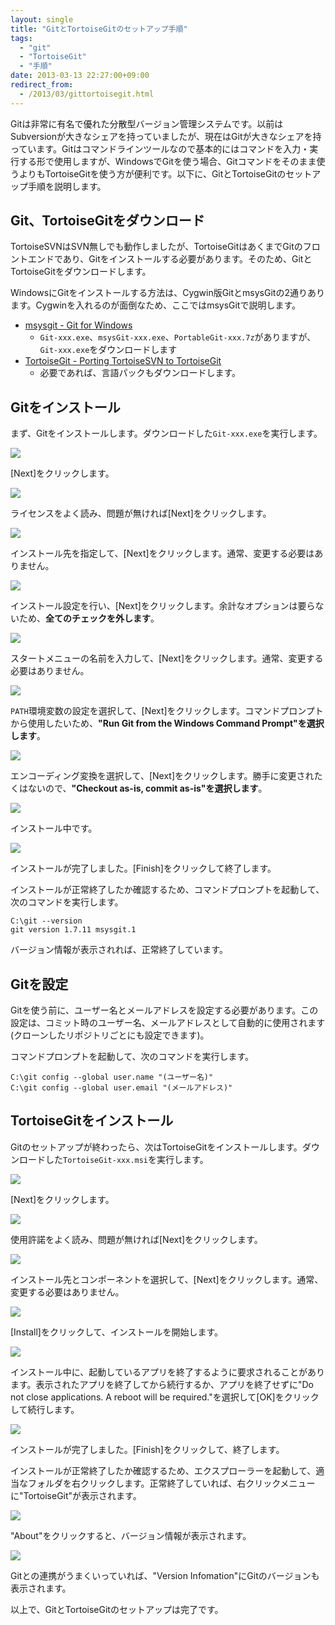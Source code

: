```yaml
---
layout: single
title: "GitとTortoiseGitのセットアップ手順"
tags:
  - "git"
  - "TortoiseGit"
  - "手順"
date: 2013-03-13 22:27:00+09:00
redirect_from:
  - /2013/03/gittortoisegit.html
---
```


Gitは非常に有名で優れた分散型バージョン管理システムです。以前はSubversionが大きなシェアを持っていましたが、現在はGitが大きなシェアを持っています。Gitはコマンドラインツールなので基本的にはコマンドを入力・実行する形で使用しますが、WindowsでGitを使う場合、Gitコマンドをそのまま使うよりもTortoiseGitを使う方が便利です。以下に、GitとTortoiseGitのセットアップ手順を説明します。

## Git、TortoiseGitをダウンロード

TortoiseSVNはSVN無しでも動作しましたが、TortoiseGitはあくまでGitのフロントエンドであり、Gitをインストールする必要があります。そのため、GitとTortoiseGitをダウンロードします。

WindowsにGitをインストールする方法は、Cygwin版GitとmsysGitの2通りあります。Cygwinを入れるのが面倒なため、ここではmsysGitで説明します。

* [msysgit - Git for Windows](https://code.google.com/p/msysgit/)
    * `Git-xxx.exe`、`msysGit-xxx.exe`、`PortableGit-xxx.7z`がありますが、`Git-xxx.exe`をダウンロードします
* [TortoiseGit - Porting TortoiseSVN to TortoiseGit](https://code.google.com/p/tortoisegit/)
    * 必要であれば、言語パックもダウンロードします。

## Gitをインストール

まず、Gitをインストールします。ダウンロードした`Git-xxx.exe`を実行します。

![](/assets/img/2013-03-13-setup-git-and-tortoisegit/001.jpg)

[Next]をクリックします。

![](/assets/img/2013-03-13-setup-git-and-tortoisegit/002.jpg)

ライセンスをよく読み、問題が無ければ[Next]をクリックします。

![](/assets/img/2013-03-13-setup-git-and-tortoisegit/003.jpg)

インストール先を指定して、[Next]をクリックします。通常、変更する必要はありません。

![](/assets/img/2013-03-13-setup-git-and-tortoisegit/004.jpg)

インストール設定を行い、[Next]をクリックします。余計なオプションは要らないため、**全てのチェックを外します**。

![](/assets/img/2013-03-13-setup-git-and-tortoisegit/005.jpg)

スタートメニューの名前を入力して、[Next]をクリックします。通常、変更する必要はありません。

![](/assets/img/2013-03-13-setup-git-and-tortoisegit/006.jpg)

`PATH`環境変数の設定を選択して、[Next]をクリックします。コマンドプロンプトから使用したいため、**"Run Git from the Windows Command Prompt"を選択します**。

![](/assets/img/2013-03-13-setup-git-and-tortoisegit/007.jpg)

エンコーディング変換を選択して、[Next]をクリックします。勝手に変更されたくはないので、**"Checkout as-is, commit as-is"を選択します**。

![](/assets/img/2013-03-13-setup-git-and-tortoisegit/008.jpg)

インストール中です。

![](/assets/img/2013-03-13-setup-git-and-tortoisegit/009.jpg)

インストールが完了しました。[Finish]をクリックして終了します。

インストールが正常終了したか確認するため、コマンドプロンプトを起動して、次のコマンドを実行します。

```
C:\git --version
git version 1.7.11 msysgit.1
```

バージョン情報が表示されれば、正常終了しています。

## Gitを設定

Gitを使う前に、ユーザー名とメールアドレスを設定する必要があります。この設定は、コミット時のユーザー名、メールアドレスとして自動的に使用されます(クローンしたリポジトリごとにも設定できます)。

コマンドプロンプトを起動して、次のコマンドを実行します。

```
C:\git config --global user.name "(ユーザー名)"
C:\git config --global user.email "(メールアドレス)"
```

## TortoiseGitをインストール

Gitのセットアップが終わったら、次はTortoiseGitをインストールします。ダウンロードした`TortoiseGit-xxx.msi`を実行します。

![](/assets/img/2013-03-13-setup-git-and-tortoisegit/010.jpg)

[Next]をクリックします。

![](/assets/img/2013-03-13-setup-git-and-tortoisegit/011.jpg)

使用許諾をよく読み、問題が無ければ[Next]をクリックします。

![](/assets/img/2013-03-13-setup-git-and-tortoisegit/012.jpg)

インストール先とコンポーネントを選択して、[Next]をクリックします。通常、変更する必要はありません。

![](/assets/img/2013-03-13-setup-git-and-tortoisegit/013.jpg)

[Install]をクリックして、インストールを開始します。

![](/assets/img/2013-03-13-setup-git-and-tortoisegit/014.jpg)

インストール中に、起動しているアプリを終了するように要求されることがあります。表示されたアプリを終了してから続行するか、アプリを終了せずに"Do not close applications. A reboot will be required."を選択して[OK]をクリックして続行します。

![](/assets/img/2013-03-13-setup-git-and-tortoisegit/015.jpg)

インストールが完了しました。[Finish]をクリックして、終了します。

インストールが正常終了したか確認するため、エクスプローラーを起動して、適当なフォルダを右クリックします。正常終了していれば、右クリックメニューに"TortoiseGit"が表示されます。

![](/assets/img/2013-03-13-setup-git-and-tortoisegit/016.jpg)

"About"をクリックすると、バージョン情報が表示されます。

![](/assets/img/2013-03-13-setup-git-and-tortoisegit/017.jpg)

Gitとの連携がうまくいっていれば、"Version Infomation"にGitのバージョンも表示されます。

以上で、GitとTortoiseGitのセットアップは完了です。
